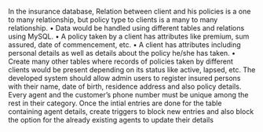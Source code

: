 In the insurance database,
Relation between client and his policies is a one to many relationship, but policy type to clients is a many to many relationship.
• Data would be handled using different tables and relations using MySQL.
• A policy taken by a client has attributes like premium, sum assured, date of commencement, etc.
• A client has attributes including personal details as well as details about the policy he/she has taken.
• Create many other tables where records of policies taken by different clients would be present depending on its status like active, lapsed, etc.
The developed system should allow admin users to register insured persons with their name, date of birth, residence address and also policy details.
Every agent and the customer’s phone number must be unique among the rest in their category. Once the intial entries are done for the table containing agent details, create triggers to block new entries and also block the option for the already existing agents to update their details

 
